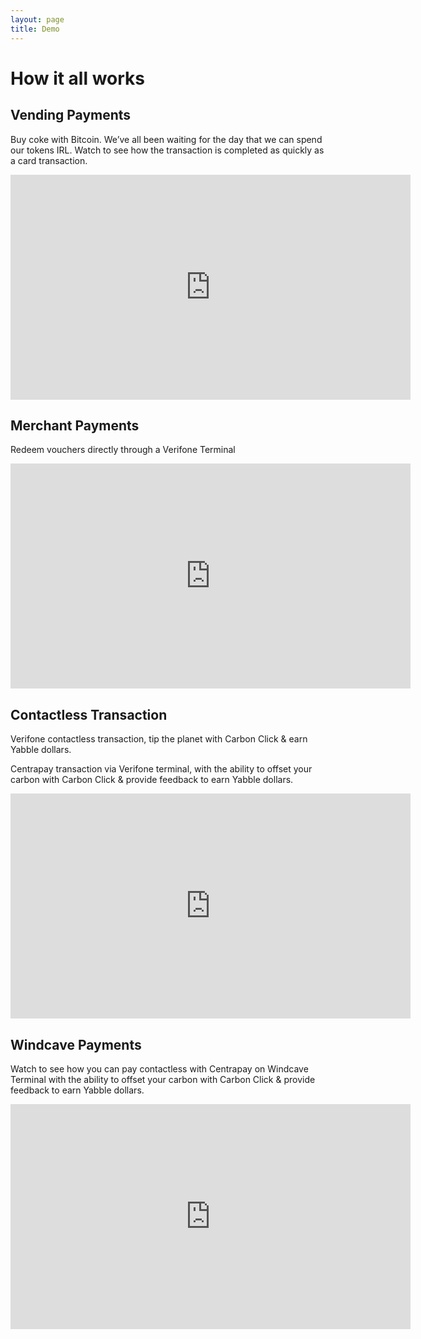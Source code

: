 ```yaml
---
layout: page
title: Demo
---
```


# How it all works


## Vending Payments

Buy coke with Bitcoin. We’ve all been waiting for the day that
we can spend our tokens IRL. Watch to see how the transaction
is completed as quickly as a card transaction.

<iframe src="https://player.vimeo.com/video/427188531" width="640" height="360" frameborder="0" allow="autoplay; fullscreen" allowfullscreen></iframe>


## Merchant Payments

Redeem vouchers directly through a Verifone Terminal

<iframe src="https://player.vimeo.com/video/450010414" width="640" height="360" frameborder="0" allow="autoplay; fullscreen" allowfullscreen></iframe>


## Contactless Transaction

Verifone contactless transaction, tip the planet with Carbon Click & earn Yabble dollars.

Centrapay transaction via Verifone terminal, with the ability to offset your carbon with Carbon Click & provide feedback to earn Yabble dollars.

<iframe src="https://player.vimeo.com/video/433448804" width="640" height="360" frameborder="0" allow="autoplay; fullscreen" allowfullscreen></iframe>



## Windcave Payments

Watch to see how you can pay contactless with Centrapay on Windcave Terminal
with the ability to offset your carbon with Carbon Click & provide feedback to
earn Yabble dollars.

<iframe src="https://player.vimeo.com/video/449451202" width="640" height="360" frameborder="0" allow="autoplay; fullscreen" allowfullscreen></iframe>
